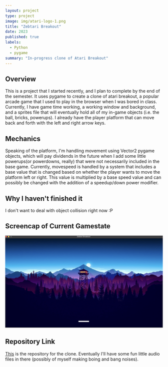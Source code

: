 ```yaml
---
layout: project
type: project
image: img/atari-logo-1.png
title: "Zebtari Breakout"
date: 2023
published: true
labels:
  - Python
  - pygame
summary: "In-progress clone of Atari Breakout"
---
```


## Overview
This is a project that I started recently, and I plan to complete by the end of the semester. It uses pygame to create a clone of atari breakout, a popular arcade game that I used to play in the browser when I was bored in class. Currently, I have game time working, a working window and background, and a sprites file that will eventually hold all of my in-game objects (i.e. the ball, bricks, powerups). I already have the player platform that can move back and forth with the left and right arrow keys.

## Mechanics
Speaking of the platform, I'm handling movement using Vector2 pygame objects, which will pay dividends in the future when I add some little powerups(or powerdowns, really) that were not necessarily included in the base game. Currently, movespeed is handled by a system that includes a base value that is changed based on whether the player wants to move the platform left or right. This value is multiplied by a base speed value and can possibly be changed with the addition of a speedup/down power modifier.

## Why I haven't finished it
I don't want to deal with object collision right now :P

## Screencap of Current Gamestate
<img class="img-fluid" src="../img/Screenshot 2023-08-31 at 7.26.58 PM.png">

## Repository Link
[This](https://github.com/zeb1283/breakoutclone) is the repository for the clone. Eventually I'll have some fun little audio files in there (possibly of myself making boing and bang noises).

